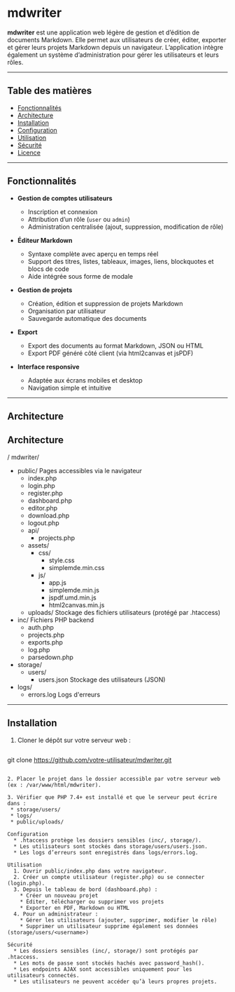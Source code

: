 # mdwriter

**mdwriter** est une application web légère de gestion et d’édition de documents Markdown. Elle permet aux utilisateurs de créer, éditer, exporter et gérer leurs projets Markdown depuis un navigateur. L’application intègre également un système d’administration pour gérer les utilisateurs et leurs rôles.

---

## Table des matières

- [Fonctionnalités](#fonctionnalités)
- [Architecture](#architecture)
- [Installation](#installation)
- [Configuration](#configuration)
- [Utilisation](#utilisation)
- [Sécurité](#sécurité)
- [Licence](#licence)

---

## Fonctionnalités

- **Gestion de comptes utilisateurs**
  - Inscription et connexion
  - Attribution d’un rôle (`user` ou `admin`)
  - Administration centralisée (ajout, suppression, modification de rôle)

- **Éditeur Markdown**
  - Syntaxe complète avec aperçu en temps réel
  - Support des titres, listes, tableaux, images, liens, blockquotes et blocs de code
  - Aide intégrée sous forme de modale

- **Gestion de projets**
  - Création, édition et suppression de projets Markdown
  - Organisation par utilisateur
  - Sauvegarde automatique des documents

- **Export**
  - Export des documents au format Markdown, JSON ou HTML
  - Export PDF généré côté client (via html2canvas et jsPDF)

- **Interface responsive**
  - Adaptée aux écrans mobiles et desktop
  - Navigation simple et intuitive

---

## Architecture

## Architecture

/ mdwriter/
- public/                  Pages accessibles via le navigateur
  - index.php
  - login.php
  - register.php
  - dashboard.php
  - editor.php
  - download.php
  - logout.php
  - api/
    - projects.php
  - assets/
    - css/
      - style.css
      - simplemde.min.css
    - js/
      - app.js
      - simplemde.min.js
      - jspdf.umd.min.js
      - html2canvas.min.js
  - uploads/               Stockage des fichiers utilisateurs (protégé par .htaccess)
- inc/                     Fichiers PHP backend
  - auth.php
  - projects.php
  - exports.php
  - log.php
  - parsedown.php
- storage/
  - users/
    - users.json           Stockage des utilisateurs (JSON)
- logs/
  - errors.log             Logs d'erreurs

---

## Installation

1. Cloner le dépôt sur votre serveur web :
   ```bash
git clone https://github.com/votre-utilisateur/mdwriter.git
```

2. Placer le projet dans le dossier accessible par votre serveur web (ex : /var/www/html/mdwriter).

3. Vérifier que PHP 7.4+ est installé et que le serveur peut écrire dans :
 * storage/users/
 * logs/
 * public/uploads/

Configuration
  * .htaccess protège les dossiers sensibles (inc/, storage/).
  * Les utilisateurs sont stockés dans storage/users/users.json.
  * Les logs d’erreurs sont enregistrés dans logs/errors.log.

Utilisation
  1. Ouvrir public/index.php dans votre navigateur.
  2. Créer un compte utilisateur (register.php) ou se connecter (login.php).
  3. Depuis le tableau de bord (dashboard.php) :
    * Créer un nouveau projet
    * Éditer, télécharger ou supprimer vos projets
    * Exporter en PDF, Markdown ou HTML
  4. Pour un administrateur :
    * Gérer les utilisateurs (ajouter, supprimer, modifier le rôle)
    * Supprimer un utilisateur supprime également ses données (storage/users/<username>)

Sécurité
  * Les dossiers sensibles (inc/, storage/) sont protégés par .htaccess.
  * Les mots de passe sont stockés hachés avec password_hash().
  * Les endpoints AJAX sont accessibles uniquement pour les utilisateurs connectés.
  * Les utilisateurs ne peuvent accéder qu’à leurs propres projets.


